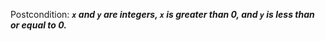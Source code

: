 Postcondition: ***`x` and `y` are integers, `x` is greater than 0, and `y` is less than or equal to 0.***
